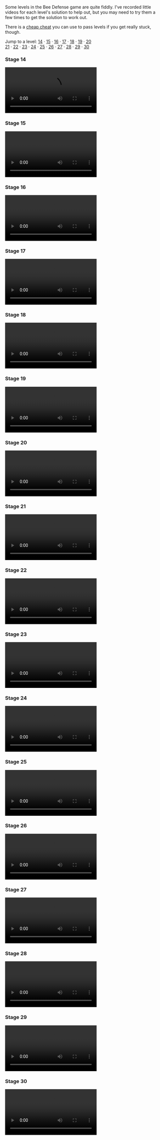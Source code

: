 Some levels in the Bee Defense game are quite fiddly. 
I've recorded little videos for each level's solution 
to help out, but you may need to try them a few times 
to get the solution to work out.  

There is a [cheap cheat](cheat.md) you can use to pass levels if you get really stuck, though.

Jump to a level: 
[14](#stg14) &middot; 
[15](#stg15) &middot; 
[16](#stg16) &middot; 
[17](#stg17) &middot; 
[18](#stg18) &middot; 
[19](#stg19) &middot; 
[20](#stg20)<br />
[21](#stg21) &middot; 
[22](#stg22) &middot; 
[23](#stg23) &middot;
[24](#stg24) &middot; 
[25](#stg25) &middot; 
[26](#stg26) &middot; 
[27](#stg27) &middot; 
[28](#stg28) &middot; 
[29](#stg29) &middot; 
[30](#stg30)

### <a name="stg14"></a>Stage 14
<video src="videos/bee-defense-stg14-solution.mov" controls="controls" style="max-width: 750px;"></video>
### <a name="stg15"></a>Stage 15
<video src="videos/bee-defense-stg15-solution.mov" controls="controls" style="max-width: 750px;"></video>
### <a name="stg16"></a>Stage 16
<video src="videos/bee-defense-stg16-solution.mov" controls="controls" style="max-width: 750px;"></video>
### <a name="stg17"></a>Stage 17
<video src="videos/bee-defense-stg17-solution.mov" controls="controls" style="max-width: 750px;"></video>
### <a name="stg18"></a>Stage 18
<video src="videos/bee-defense-stg18-solution.mov" controls="controls" style="max-width: 750px;"></video>
### <a name="stg19"></a>Stage 19
<video src="videos/bee-defense-stg19-solution.mov" controls="controls" style="max-width: 750px;"></video>
### <a name="stg20"></a>Stage 20
<video src="videos/bee-defense-stg20-solution.mov" controls="controls" style="max-width: 750px;"></video>
### <a name="stg21"></a>Stage 21
<video src="videos/bee-defense-stg21-solution.mov" controls="controls" style="max-width: 750px;"></video>
### <a name="stg22"></a>Stage 22
<video src="videos/bee-defense-stg22-solution.mov" controls="controls" style="max-width: 750px;"></video>
### <a name="stg23"></a>Stage 23
<video src="videos/bee-defense-stg23-solution.mov" controls="controls" style="max-width: 750px;"></video>
### <a name="stg24"></a>Stage 24
<video src="videos/bee-defense-stg24-solution.mov" controls="controls" style="max-width: 750px;"></video>
### <a name="stg25"></a>Stage 25
<video src="videos/bee-defense-stg25-solution.mov" controls="controls" style="max-width: 750px;"></video>
### <a name="stg26"></a>Stage 26
<video src="videos/bee-defense-stg26-solution.mov" controls="controls" style="max-width: 750px;"></video>
### <a name="stg27"></a>Stage 27
<video src="videos/bee-defense-stg27-solution.mov" controls="controls" style="max-width: 750px;"></video>
### <a name="stg28"></a>Stage 28
<video src="videos/bee-defense-stg28-solution.mov" controls="controls" style="max-width: 750px;"></video>
### <a name="stg29"></a>Stage 29
<video src="videos/bee-defense-stg29-solution.mov" controls="controls" style="max-width: 750px;"></video>
### <a name="stg30"></a>Stage 30
<video src="videos/bee-defense-stg30-solution.mov" controls="controls" style="max-width: 750px;"></video>
 

